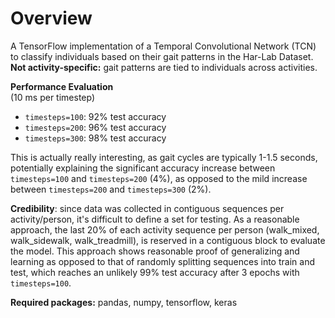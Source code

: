 # Overview
A TensorFlow implementation of a Temporal Convolutional Network (TCN) to classify individuals based on their gait patterns in the Har-Lab Dataset.  
**Not activity-specific:** gait patterns are tied to individuals across activities.
  
**Performance Evaluation**  
(10 ms per timestep)
* `timesteps=100`: 92% test accuracy
* `timesteps=200`: 96% test accuracy
* `timesteps=300`: 98% test accuracy
  
This is actually really interesting, as gait cycles are typically 1-1.5 seconds, potentially explaining the significant accuracy increase between `timesteps=100` and `timesteps=200` (4%), as opposed to the mild increase between `timesteps=200` and `timesteps=300` (2%).
  
**Credibility**: since data was collected in contiguous sequences per activity/person, it's difficult to define a set for testing. As a reasonable approach, the last 20% of each activity sequence per person (walk_mixed, walk_sidewalk, walk_treadmill), is reserved in a contiguous block to evaluate the model. This approach shows reasonable proof of generalizing and learning as opposed to that of randomly splitting sequences into train and test, which reaches an unlikely 99% test accuracy after 3 epochs with `timesteps=100`.  

**Required packages:** pandas, numpy, tensorflow, keras